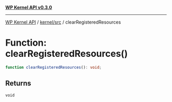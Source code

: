 [**WP Kernel API v0.3.0**](../../../README.md)

---

[WP Kernel API](../../../README.md) / [kernel/src](../README.md) / clearRegisteredResources

# Function: clearRegisteredResources()

```ts
function clearRegisteredResources(): void;
```

## Returns

`void`
